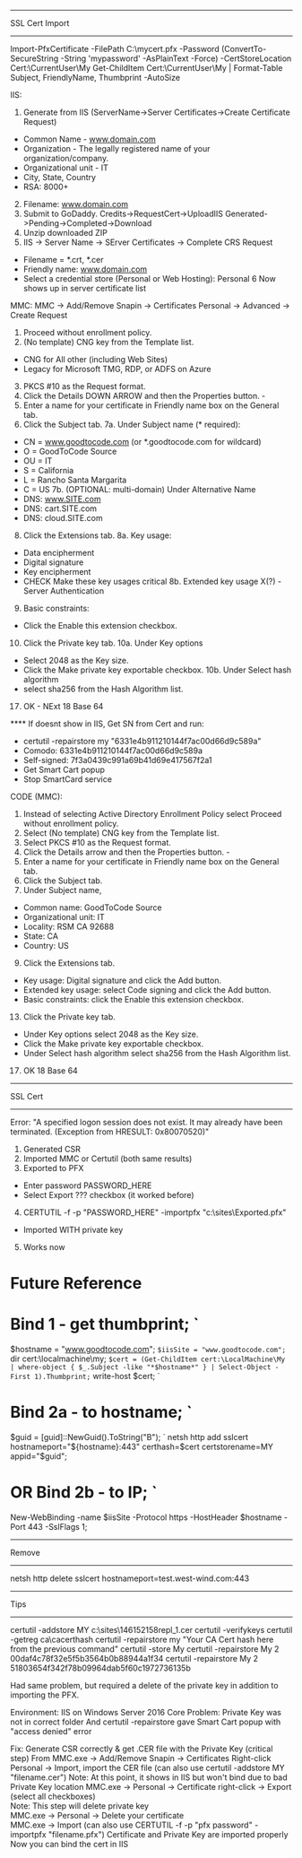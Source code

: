 **************
 SSL Cert Import
**************
Import-PfxCertificate -FilePath C:\mycert.pfx -Password (ConvertTo-SecureString -String 'mypassword' -AsPlainText -Force) -CertStoreLocation Cert:\CurrentUser\My
Get-ChildItem Cert:\CurrentUser\My | Format-Table Subject, FriendlyName, Thumbprint -AutoSize


IIS:
1. Generate from IIS (ServerName->Server Certificates->Create Certificate Request)
* Common Name - www.domain.com
* Organization - The legally registered name of your organization/company. 
* Organizational unit - IT 
* City, State, Country
* RSA: 8000+
2. Filename: www.domain.com
3. Submit to GoDaddy. Credits->RequestCert->UploadIIS Generated->Pending->Completed->Download
4. Unzip downloaded ZIP
5. IIS -> Server Name -> SErver Certificates -> Complete CRS Request
* Filename = *.crt, *.cer
* Friendly name: www.domain.com
* Select a credential store (Personal or Web Hosting): Personal
6 Now shows up in server certificate list

MMC:
MMC -> Add/Remove Snapin -> Certificates
Personal -> Advanced -> Create Request
1. Proceed without enrollment policy. 
2. (No template) CNG key from the Template list.
 - CNG for All other (including Web Sites)
 - Legacy for Microsoft TMG, RDP, or ADFS on Azure
3. PKCS #10 as the Request format. 
4. Click the Details DOWN ARROW and then the Properties button. - 
5. Enter a name for your certificate in Friendly name box on the General tab.
7. Click the Subject tab.
7a. Under Subject name (* required):
 - CN = www.goodtocode.com (or *.goodtocode.com for wildcard)
 - O = GoodToCode Source
 - OU = IT
 - S = California
 - L = Rancho Santa Margarita
 - C = US
7b. (OPTIONAL: multi-domain) Under Alternative Name
 - DNS: www.SITE.com
 - DNS: cart.SITE.com
 - DNS: cloud.SITE.com
8. Click the Extensions tab.
8a. Key usage: 
 - Data encipherment
 - Digital signature
 - Key encipherment
 - CHECK Make these key usages critical
8b. Extended key usage
 X(?) - Server Authentication
9. Basic constraints: 
 - Click the Enable this extension checkbox.
10. Click the Private key tab.
10a. Under Key options 
 - Select 2048 as the Key size.
 - Click the Make private key exportable checkbox.
10b. Under Select hash algorithm 
 - select sha256 from the Hash Algorithm list.
17. OK - NExt
18 Base 64

**** If doesnt show in IIS, Get SN from Cert and run:  
 - certutil -repairstore my "6331e4b911210144f7ac00d66d9c589a"
 - Comodo: 6331e4b911210144f7ac00d66d9c589a
 - Self-signed: 7f3a0439c991a69b41d69e417567f2a1
 - Get Smart Cart popup
 - Stop SmartCard service

CODE (MMC):
1. Instead of selecting Active Directory Enrollment Policy select Proceed without enrollment policy. 
2. Select (No template) CNG key from the Template list.
3. Select PKCS #10 as the Request format. 
4. Click the Details arrow and then the Properties button. - 
5. Enter a name for your certificate in Friendly name box on the General tab.
6. Click the Subject tab.
7. Under Subject name, 
 - Common name: GoodToCode Source
 - Organizational unit: IT
 - Locality: RSM CA 92688
 - State: CA
 - Country: US
9. Click the Extensions tab.
 - Key usage: Digital signature and click the Add button.
 - Extended key usage: select Code signing and click the Add button.
 - Basic constraints: click the Enable this extension checkbox.
13. Click the Private key tab.
 - Under Key options select 2048 as the Key size.
 - Click the Make private key exportable checkbox.
 - Under Select hash algorithm select sha256 from the Hash Algorithm list.
17. OK
18 Base 64

**************
 SSL Cert
**************
Error: "A specified logon session does not exist. It may already have been terminated. (Exception from HRESULT: 0x80070520)"
1. Generated CSR
2. Imported MMC or Certutil (both same results)
3. Exported to PFX
 - Enter password PASSWORD_HERE
 - Select Export ??? checkbox (it worked before)
4. CERTUTIL -f -p "PASSWORD_HERE" -importpfx "c:\sites\Exported.pfx"
 - Imported WITH private key
5. Works now
#
# Future Reference
#
# Bind 1 - get thumbprint; `
$hostname = "www.goodtocode.com"; `
$iisSite = "www.goodtocode.com"; `
dir cert:\localmachine\my; `
$cert = (Get-ChildItem cert:\LocalMachine\My | where-object { $_.Subject -like "*$hostname*" } | Select-Object -First 1).Thumbprint; `
write-host $cert; `
# Bind 2a - to hostname; `
$guid = [guid]::NewGuid().ToString("B"); `
netsh http add sslcert hostnameport="${hostname}:443" certhash=$cert certstorename=MY appid="$guid";

# OR Bind 2b - to IP; `
New-WebBinding -name $iisSite -Protocol https  -HostHeader $hostname -Port 443 -SslFlags 1;

**************
 Remove
**************
netsh http delete sslcert hostnameport=test.west-wind.com:443

**************
 Tips
**************
certutil -addstore MY c:\sites\146152158repl_1.cer
certutil -verifykeys
certutil -getreg ca\cacerthash
certutil -repairstore my "Your CA Cert hash here from the previous command"
certutil -store My
certutil -repairstore My 2 00daf4c78f32e5f5b3564b0b88944a1f34
certutil -repairstore My 2 51803654f342f78b09964dab5f60c1972736135b




Had same problem, but required a delete of the private key in addition to importing the PFX. 

Environment: IIS on Windows Server 2016 Core
Problem: Private Key was not in correct folder And certutil -repairstore gave Smart Cart popup with "access denied" error

Fix: 
    Generate CSR correctly & get .CER file with the Private Key    (critical step)
    From MMC.exe -> Add/Remove Snapin -> Certificates Right-click Personal -> Import, import the CER file (can also use certutil -addstore MY "filename.cer")
    Note: At this point, it shows in IIS but won't bind due to bad Private Key location
    MMC.exe -> Personal -> Certificate right-click -> Export (select all checkboxes)  
    Note: This step will delete private key  
    MMC.exe -> Personal -> Delete your certificate  
    MMC.exe -> Import (can also use CERTUTIL -f -p "pfx password" -importpfx "filename.pfx")
    Certificate and Private Key are imported properly
    Now you can bind the cert in IIS